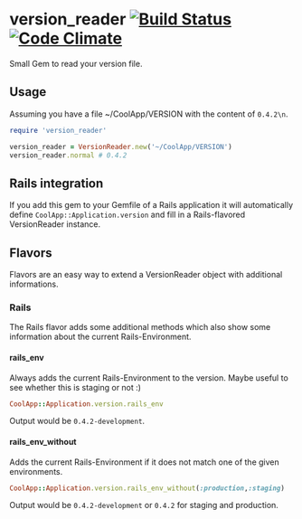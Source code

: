 # version_reader [![Build Status](https://secure.travis-ci.org/luxflux/version_reader.png?branch=master)](http://travis-ci.org/luxflux/version_reader) [![Code Climate](https://codeclimate.com/badge.png)](https://codeclimate.com/github/luxflux/version_reader)

Small Gem to read your version file.

## Usage

Assuming you have a file ~/CoolApp/VERSION with the content of ```0.4.2\n```.

```ruby
require 'version_reader'

version_reader = VersionReader.new('~/CoolApp/VERSION')
version_reader.normal # 0.4.2
```

## Rails integration

If you add this gem to your Gemfile of a Rails application it will
automatically define ```CoolApp::Application.version``` and fill in a Rails-flavored VersionReader instance.

## Flavors

Flavors are an easy way to extend a VersionReader object with additional informations.

### Rails

The Rails flavor adds some additional methods which also show some information about the current Rails-Environment.

#### rails_env

Always adds the current Rails-Environment to the version. Maybe useful to see whether this is staging or not :)

```ruby
CoolApp::Application.version.rails_env
```
Output would be ```0.4.2-development```.


#### rails_env_without

Adds the current Rails-Environment if it does not match one of the given environments.

```ruby
CoolApp::Application.version.rails_env_without(:production,:staging)
```
 
Output would be ```0.4.2-development``` or ```0.4.2``` for staging and production.
 